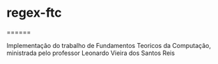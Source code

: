 # regex-ftc
======

Implementação do trabalho de Fundamentos Teoricos da Computação, ministrada pelo professor Leonardo Vieira dos Santos Reis
